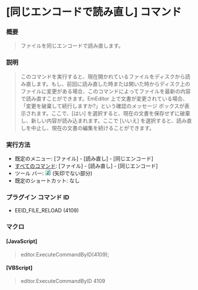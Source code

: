 # \[同じエンコードで読み直し\] コマンド

### 概要

> ファイルを同じエンコードで読み直します。

### 説明

> このコマンドを実行すると、現在開かれているファイルをディスクから読み直します。もし、前回に読み直した時または開いた時からディスク上のファイルに変更がある場合、このコマンドによってファイルを最新の内容で読み直すことができます。EmEditor
> 上で文書が変更されている場合、「変更を破棄して続行しますか?」という確認のメッセージ ボックスが表示されます。ここで、\[はい\]
> を選択すると、現在の文書を保存せずに破棄し、新しい内容が読み込まれます。ここで \[いいえ\]
> を選択すると、読み直しを中止し、現在の文書の編集を続けることができます。

### 実行方法

- 既定のメニュー: \[ファイル\] \- \[読み直し\] \- \[同じエンコード\]
- [すべてのコマンド](../../glossary/allcommands): \[ファイル\] \- \[読み直し\] \- \[同じエンコード\]
- ツール バー: ![](../../images/reload.gif) (矢印でない部分)
- 既定のショートカット: なし

### プラグイン コマンド ID

- EEID\_FILE\_RELOAD (4109)

### マクロ

#### \[JavaScript\]

> editor.ExecuteCommandByID(4109);

#### \[VBScript\]

> editor.ExecuteCommandByID 4109
